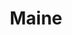 ---
title: "Maine"
hashtag: maine
borders:
  - Atlantic Ocean
  - Canada
  - New Hampshire
layout: hashtag
subdivision-of:
  - United States
tags:
  - State
  - United States
---